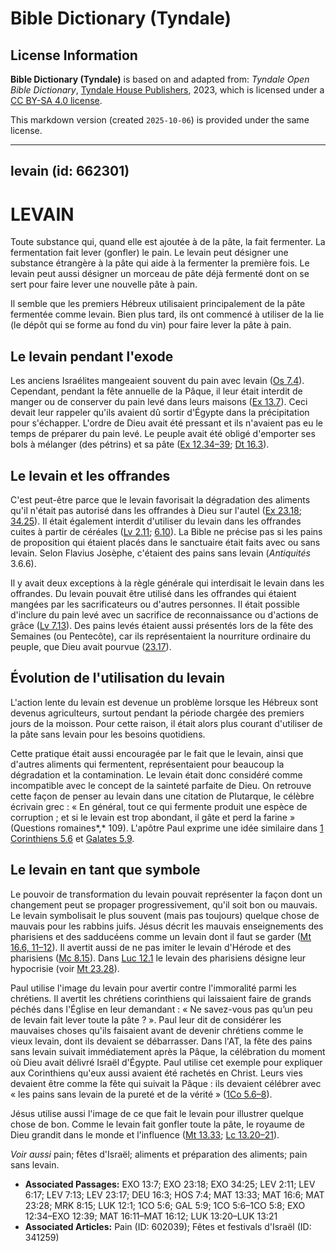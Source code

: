 # Bible Dictionary (Tyndale)

## License Information

**Bible Dictionary (Tyndale)** is based on and adapted from: _Tyndale Open Bible Dictionary_, [Tyndale House Publishers](https://tyndaleopenresources.com/), 2023, which is licensed under a [CC BY-SA 4.0 license](https://creativecommons.org/licenses/by-sa/4.0/legalcode.en).

This markdown version (created `2025-10-06`) is provided under the same license.



--------------------------------

## levain (id: 662301)

LEVAIN
======

Toute substance qui, quand elle est ajoutée à de la pâte, la fait fermenter. La fermentation fait lever (gonfler) le pain. Le levain peut désigner une substance étrangère à la pâte qui aide à la fermenter la première fois. Le levain peut aussi désigner un morceau de pâte déjà fermenté dont on se sert pour faire lever une nouvelle pâte à pain.

Il semble que les premiers Hébreux utilisaient principalement de la pâte fermentée comme levain. Bien plus tard, ils ont commencé à utiliser de la lie (le dépôt qui se forme au fond du vin) pour faire lever la pâte à pain.

Le levain pendant l'exode
-------------------------

Les anciens Israélites mangeaient souvent du pain avec levain ([Os 7\.4](https://ref.ly/Hos7:4)). Cependant, pendant la fête annuelle de la Pâque, il leur était interdit de manger ou de conserver du pain levé dans leurs maisons ([Ex 13\.7](https://ref.ly/Exod13:7)). Ceci devait leur rappeler qu'ils avaient dû sortir d'Égypte dans la précipitation pour s'échapper. L'ordre de Dieu avait été pressant et ils n'avaient pas eu le temps de préparer du pain levé. Le peuple avait été obligé d'emporter ses bols à mélanger (des pétrins) et sa pâte ([Ex 12\.34–39](https://ref.ly/Exod12:34-Exod12:39); [Dt 16\.3](https://ref.ly/Deut16:3)).

Le levain et les offrandes
--------------------------

C'est peut\-être parce que le levain favorisait la dégradation des aliments qu'il n'était pas autorisé dans les offrandes à Dieu sur l'autel ([Ex 23\.18](https://ref.ly/Exod23:18); [34\.25](https://ref.ly/Exod34:25)). Il était également interdit d'utiliser du levain dans les offrandes cuites à partir de céréales ([Lv 2\.11](https://ref.ly/Lev2:11); [6\.10](https://ref.ly/Lev6:17)). La Bible ne précise pas si les pains de proposition qui étaient placés dans le sanctuaire était faits avec ou sans levain. Selon Flavius Josèphe, c'étaient des pains sans levain (*Antiquités* 3\.6\.6\).

Il y avait deux exceptions à la règle générale qui interdisait le levain dans les offrandes. Du levain pouvait être utilisé dans les offrandes qui étaient mangées par les sacrificateurs ou d'autres personnes. Il était possible d'inclure du pain levé avec un sacrifice de reconnaissance ou d'actions de grâce ([Lv 7\.13](https://ref.ly/Lev7:13)). Des pains levés étaient aussi présentés lors de la fête des Semaines (ou Pentecôte), car ils représentaient la nourriture ordinaire du peuple, que Dieu avait pourvue ([23\.17](https://ref.ly/Lev23:17)). 

Évolution de l'utilisation du levain
------------------------------------

L'action lente du levain est devenue un problème lorsque les Hébreux sont devenus agriculteurs, surtout pendant la période chargée des premiers jours de la moisson. Pour cette raison, il était alors plus courant d'utiliser de la pâte sans levain pour les besoins quotidiens.

Cette pratique était aussi encouragée par le fait que le levain, ainsi que d'autres aliments qui fermentent, représentaient pour beaucoup la dégradation et la contamination. Le levain était donc considéré comme incompatible avec le concept de la sainteté parfaite de Dieu. On retrouve cette façon de penser au levain dans une citation de Plutarque, le célèbre écrivain grec : « En général, tout ce qui fermente produit une espèce de corruption ; et si le levain est trop abondant, il gâte et perd la farine » (Questions romaines*,* 109\). L'apôtre Paul exprime une idée similaire dans [1 Corinthiens 5\.6](https://ref.ly/1Cor5:6) et [Galates 5\.9](https://ref.ly/Gal5:9).

Le levain en tant que symbole
-----------------------------

Le pouvoir de transformation du levain pouvait représenter la façon dont un changement peut se propager progressivement, qu'il soit bon ou mauvais. Le levain symbolisait le plus souvent (mais pas toujours) quelque chose de mauvais pour les rabbins juifs. Jésus décrit les mauvais enseignements des pharisiens et des sadducéens comme un levain dont il faut se garder ([Mt 16\.6, 11–12](https://ref.ly/Matt16:6,Matt16:11-Matt16:12)). Il avertit aussi de ne pas imiter le levain d'Hérode et des pharisiens ([Mc 8\.15](https://ref.ly/Mark8:15)). Dans [Luc 12\.1](https://ref.ly/Luke12:1) le levain des pharisiens désigne leur hypocrisie (voir [Mt 23\.28](https://ref.ly/Matt23:28)).

Paul utilise l'image du levain pour avertir contre l'immoralité parmi les chrétiens. Il avertit les chrétiens corinthiens qui laissaient faire de grands péchés dans l'Église en leur demandant : « Ne savez\-vous pas qu’un peu de levain fait lever toute la pâte ? ». Paul leur dit de considérer les mauvaises choses qu'ils faisaient avant de devenir chrétiens comme le vieux levain, dont ils devaient se débarrasser. Dans l'AT, la fête des pains sans levain suivait immédiatement après la Pâque, la célébration du moment où Dieu avait délivré Israël d'Égypte. Paul utilise cet exemple pour expliquer aux Corinthiens qu'eux aussi avaient été rachetés en Christ. Leurs vies devaient être comme la fête qui suivait la Pâque : ils devaient célébrer avec « les pains sans levain de la pureté et de la vérité » ([1Co 5\.6–8](https://ref.ly/1Cor5:6-1Cor5:8)).

Jésus utilise aussi l'image de ce que fait le levain pour illustrer quelque chose de bon. Comme le levain fait gonfler toute la pâte, le royaume de Dieu grandit dans le monde et l'influence ([Mt 13\.33](https://ref.ly/Matt13:33); [Lc 13\.20–21](https://ref.ly/Luke13:20-Luke13:21)).

*Voir aussi* pain; fêtes d'Israël; aliments et préparation des aliments; pain sans levain.

* **Associated Passages:** EXO 13:7; EXO 23:18; EXO 34:25; LEV 2:11; LEV 6:17; LEV 7:13; LEV 23:17; DEU 16:3; HOS 7:4; MAT 13:33; MAT 16:6; MAT 23:28; MRK 8:15; LUK 12:1; 1CO 5:6; GAL 5:9; 1CO 5:6–1CO 5:8; EXO 12:34–EXO 12:39; MAT 16:11–MAT 16:12; LUK 13:20–LUK 13:21
* **Associated Articles:** Pain (ID: 602039); Fêtes et festivals d'Israël (ID: 341259)

